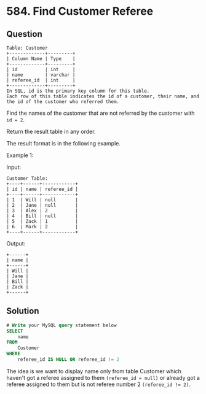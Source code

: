 # 584. Find Customer Referee

## Question

```
Table: Customer
+-------------+---------+
| Column Name | Type    |
+-------------+---------+
| id          | int     |
| name        | varchar |
| referee_id  | int     |
+-------------+---------+
In SQL, id is the primary key column for this table.
Each row of this table indicates the id of a customer, their name, and the id of the customer who referred them.
```

Find the names of the customer that are not referred by the customer with `id = 2`.

Return the result table in any order.

The result format is in the following example.


Example 1:

Input: 
```
Customer Table:
+----+------+------------+
| id | name | referee_id |
+----+------+------------+
| 1  | Will | null       |
| 2  | Jane | null       |
| 3  | Alex | 2          |
| 4  | Bill | null       |
| 5  | Zack | 1          |
| 6  | Mark | 2          |
+----+------+------------+
```
Output: 
```
+------+
| name |
+------+
| Will |
| Jane |
| Bill |
| Zack |
+------+
```

## Solution
```sql
# Write your MySQL query statement below
SELECT
    name
FROM
    Customer
WHERE
    referee_id IS NULL OR referee_id != 2
```

The idea is we want to display name only from table Customer which haven't got a referee assigned to them `(referee_id = null)` or already got a referee assigned to them but is not referee number 2 `(referee_id != 2)`.